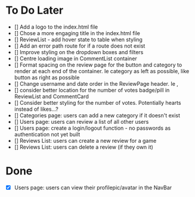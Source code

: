 # To Do Later

- [] Add a logo to the index.html file
- [] Chose a more engaging title in the index.html file
- [] ReviewList - add hover state to table when styling
- [] Add an error path route for if a route does not exist
- [] Improve styling on the dropdown boxes and filters
- [] Centre loading image in CommentList container
- [] Format spacing on the review page for the button and category to render at each end of the container. Ie category as left as possible, like button as right as possible
- [] Change username and date order in the ReviewPage header. Ie <username>, <date>
- [] consider better location for the number of votes badge/pill in ReviewList and CommentCard
- [] Consider better styling for the number of votes. Potentially hearts instead of likes...?
- [] Categories page: users can add a new category if it doesn't exist
- [] Users page: users can review a list of all other users
- [] Users page: create a login/logout function - no passwords as authentication not yet built
- [] Reviews List: users can create a new review for a game
- [] Reviews List: users can delete a review (if they own it)

# Done

- [x] Users page: users can view their profilepic/avatar in the NavBar
